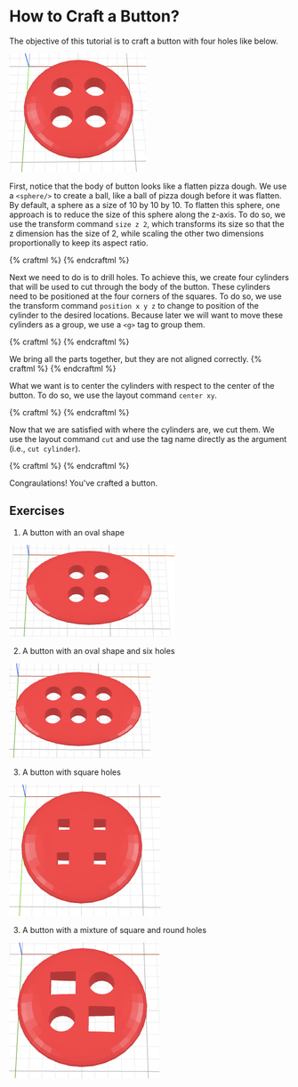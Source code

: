 # How to Craft a Button?

The objective of this tutorial is to craft a button with four holes like below.

![objective](objective.png)

First, notice that the body of button looks like a flatten pizza dough. We
use a `<sphere/>` to create a ball, like a ball of pizza dough before it was flatten.
By default, a sphere as a size of 10 by 10 by 10. To flatten this sphere, one
approach is to reduce the size of this sphere along the z-axis. To do so, we
use the transform command `size z 2`, which transforms its size so that the
z dimension has the size of 2, while scaling the other two dimensions
proportionally to keep its aspect ratio.

{% craftml %}
<sphere t="size z 2"/>
{% endcraftml %}

Next we need to do is to drill holes. To achieve this, we create four cylinders
that will be used to cut through the body of the button. These cylinders
need to be positioned at the four corners of the squares. To do so, we use
the transform command `position x y z` to change to position of the cylinder to
the desired locations. Because later we will want to move these cylinders as a group,
we use a `<g>` tag to group them.

{% craftml %}
<g>
  <cylinder radius="1" t="position 0 0 0"/>
  <cylinder radius="1" t="position 0 3 0"/>
  <cylinder radius="1" t="position 3 0 0"/>
  <cylinder radius="1" t="position 3 3 0"/>
</g>
{% endcraftml %}


We bring all the parts together, but they are not aligned correctly.
{% craftml %}
<sphere t="size z 2"/>
<g>
  <cylinder radius="1" t="position 0 0 0"/>
  <cylinder radius="1" t="position 0 3 0"/>
  <cylinder radius="1" t="position 3 0 0"/>
  <cylinder radius="1" t="position 3 3 0"/>
</g>
{% endcraftml %}

What we want is to center the cylinders with respect to the center of the button.
To do so, we use the layout command `center xy`.

{% craftml %}
<g l="center xy">
  <sphere t="size z 2"/>
  <g>
    <cylinder radius="1" t="position 0 0 0"/>
    <cylinder radius="1" t="position 0 3 0"/>
    <cylinder radius="1" t="position 3 0 0"/>
    <cylinder radius="1" t="position 3 3 0"/>
  </g>
</g>
{% endcraftml %}

Now that we are satisfied with where the cylinders are, we cut them. We use
the layout command `cut` and use the tag name directly as the argument (i.e., `cut cylinder`).

{% craftml %}
<g l="center xy; cut cylinder">
  <sphere t="size z 2"/>
  <g>
    <cylinder radius="1" t="position 0 0 0"/>
    <cylinder radius="1" t="position 0 3 0"/>
    <cylinder radius="1" t="position 3 0 0"/>
    <cylinder radius="1" t="position 3 3 0"/>
  </g>
</g>
{% endcraftml %}

Congraulations! You've crafted a button.

## Exercises

1. A button with an oval shape

  ![exercise](exercise1.png)

2. A button with an oval shape and six holes

  ![exercise](exercise2.png)

3. A button with square holes

  ![exercise](exercise3.png)

3. A button with a mixture of square and round holes

  ![exercise](exercise4.png)
